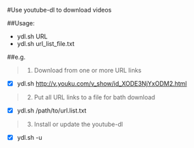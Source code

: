 #Use youtube-dl to download videos

##Usage:
- ydl.sh URL
- ydl.sh url_list_file.txt


##e.g.
> 1. Download from one or more URL links
-  [x] ydl.sh http://v.youku.com/v_show/id_XODE3NjYxODM2.html



> 2. Put all URL links to a file for bath download
- [x] ydl.sh /path/to/url.list.txt



> 3. Install or update the youtube-dl
- [x] ydl.sh -u
